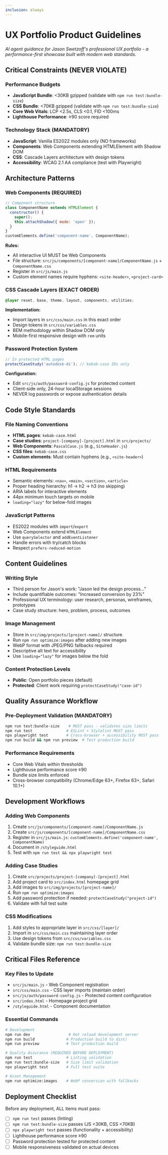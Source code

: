 ```yaml
---
inclusion: always
---
```


# UX Portfolio Product Guidelines

_AI agent guidance for Jason Swetzoff's professional UX portfolio - a performance-first showcase built with modern web standards._

## Critical Constraints (NEVER VIOLATE)

### Performance Budgets

- **JavaScript Bundle**: <30KB gzipped (validate with `npm run test:bundle-size`)
- **CSS Bundle**: <70KB gzipped (validate with `npm run test:bundle-size`)
- **Core Web Vitals**: LCP <2.5s, CLS <0.1, FID <100ms
- **Lighthouse Performance**: ≥90 score required

### Technology Stack (MANDATORY)

- **JavaScript**: Vanilla ES2022 modules only (NO frameworks)
- **Components**: Web Components extending HTMLElement with Shadow DOM
- **CSS**: Cascade Layers architecture with design tokens
- **Accessibility**: WCAG 2.1 AA compliance (test with Playwright)

## Architecture Patterns

### Web Components (REQUIRED)

```javascript
// Component structure
class ComponentName extends HTMLElement {
  constructor() {
    super();
    this.attachShadow({ mode: 'open' });
  }
}
customElements.define('component-name', ComponentName);
```

**Rules:**

- All interactive UI MUST be Web Components
- File structure: `src/js/components/[component-name]/ComponentName.js` + `ComponentName.css`
- Register in `src/js/main.js`
- Custom element names require hyphens: `<site-header>`, `<project-card>`

### CSS Cascade Layers (EXACT ORDER)

```css
@layer reset, base, theme, layout, components, utilities;
```

**Implementation:**

- Import layers in `src/css/main.css` in this exact order
- Design tokens in `src/css/variables.css`
- BEM methodology within Shadow DOM only
- Mobile-first responsive design with `rem` units

### Password Protection System

```javascript
// In protected HTML pages
protectCaseStudy('autodesk-di'); // kebab-case IDs only
```

**Configuration:**

- Edit `src/js/auth/password-config.js` for protected content
- Client-side only, 24-hour localStorage sessions
- NEVER log passwords or expose authentication details

## Code Style Standards

### File Naming Conventions

- **HTML pages**: `kebab-case.html`
- **Case studies**: `project-[company]-[project].html` in `src/projects/`
- **Web Components**: `PascalCase.js` (e.g., `SiteHeader.js`)
- **CSS files**: `kebab-case.css`
- **Custom elements**: Must contain hyphens (e.g., `<site-header>`)

### HTML Requirements

- Semantic elements: `<nav>`, `<main>`, `<section>`, `<article>`
- Proper heading hierarchy: h1 → h2 → h3 (no skipping)
- ARIA labels for interactive elements
- 44px minimum touch targets on mobile
- `loading="lazy"` for below-fold images

### JavaScript Patterns

- ES2022 modules with `import`/`export`
- Web Components extend `HTMLElement`
- Use `querySelector` and `addEventListener`
- Handle errors with try/catch blocks
- Respect `prefers-reduced-motion`

## Content Guidelines

### Writing Style

- Third person for Jason's work: "Jason led the design process..."
- Include quantifiable outcomes: "Increased conversion by 23%"
- Professional UX terminology: user research, personas, wireframes, prototypes
- Case study structure: hero, problem, process, outcomes

### Image Management

- Store in `src/img/projects/[project-name]/` structure
- Run `npm run optimize:images` after adding new images
- WebP format with JPEG/PNG fallbacks required
- Descriptive alt text for accessibility
- Use `loading="lazy"` for images below the fold

### Content Protection Levels

- **Public**: Open portfolio pieces (default)
- **Protected**: Client work requiring `protectCaseStudy("case-id")`

## Quality Assurance Workflow

### Pre-Deployment Validation (MANDATORY)

```bash
npm run test:bundle-size    # MUST pass - validates size limits
npm run test               # ESLint + Stylelint MUST pass
npx playwright test        # Cross-browser + accessibility MUST pass
npm run build && npm run preview  # Test production build
```

### Performance Requirements

- Core Web Vitals within thresholds
- Lighthouse performance score ≥90
- Bundle size limits enforced
- Cross-browser compatibility (Chrome/Edge 63+, Firefox 63+, Safari 10.1+)

## Development Workflows

### Adding Web Components

1. Create `src/js/components/[component-name]/ComponentName.js`
2. Create `src/js/components/[component-name]/ComponentName.css`
3. Register in `src/js/main.js`: `customElements.define('component-name', ComponentName)`
4. Document in `/styleguide.html`
5. Test with `npm run test && npx playwright test`

### Adding Case Studies

1. Create `src/projects/project-[company]-[project].html`
2. Add project card to `src/index.html` homepage grid
3. Add images to `src/img/projects/[project-name]/`
4. Run `npm run optimize:images`
5. Add password protection if needed: `protectCaseStudy("project-id")`
6. Validate with full test suite

### CSS Modifications

1. Add styles to appropriate layer in `src/css/[layer]/`
2. Import in `src/css/main.css` maintaining layer order
3. Use design tokens from `src/css/variables.css`
4. Validate bundle size: `npm run test:bundle-size`

## Critical Files Reference

### Key Files to Update

- `src/js/main.js` - Web Component registration
- `src/css/main.css` - CSS layer imports (maintain order)
- `src/js/auth/password-config.js` - Protected content configuration
- `src/index.html` - Homepage project grid
- `/styleguide.html` - Component documentation

### Essential Commands

```bash
# Development
npm run dev                 # Hot reload development server
npm run build              # Production build to dist/
npm run preview            # Test production build

# Quality Assurance (REQUIRED BEFORE DEPLOYMENT)
npm run test               # Linting validation
npm run test:bundle-size   # Size limit validation
npx playwright test        # Full test suite

# Asset Management
npm run optimize:images    # WebP conversion with fallbacks
```

## Deployment Checklist

Before any deployment, ALL items must pass:

- [ ] `npm run test` passes (linting)
- [ ] `npm run test:bundle-size` passes (JS <30KB, CSS <70KB)
- [ ] `npx playwright test` passes (functionality + accessibility)
- [ ] Lighthouse performance score ≥90
- [ ] Password protection tested for protected content
- [ ] Mobile responsiveness validated on actual devices

